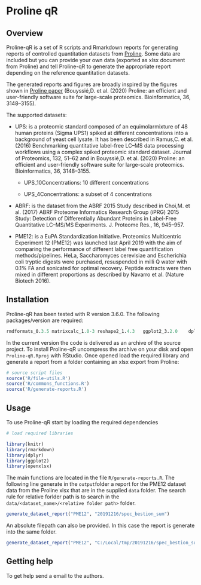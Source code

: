 
# Proline qR

## Overview

Proline-qR is a set of R scripts and Rmarkdown reports for generating reports of controlled quantitation datasets from [Proline](http://www.profiproteomics.fr/proline/). Some data are included but you can provide your own data (exported as xlsx document from Proline) and tell Proline-qR to generate the appropriate report depending on the reference quantitation datasets.

The generated reports and figures are broadly inspired by the figures shown in [Proline paper](https://doi.org/10.1093/bioinformatics/btaa118) (Bouyssié,D. et al. (2020) Proline: an efficient and user-friendly software suite for large-scale proteomics. Bioinformatics, 36, 3148–3155). 

The supported datasets:

+ UPS: is a proteomic standard composed of an equimolarmixture of 48 human proteins (Sigma UPS1) spiked at different concentrations into a background of yeast cell lysate. It has been described in Ramus,C. et al. (2016) Benchmarking quantitative label-free LC–MS data processing workflows using a complex spiked proteomic standard dataset. Journal of Proteomics, 132, 51–62 and in Bouyssié,D. et al. (2020) Proline: an efficient and user-friendly software suite for large-scale proteomics. Bioinformatics, 36, 3148–3155.

  + UPS_10Concentrations: 10 different concentrations

  + UPS_4Concentrations: a subset of 4 concentrations 

+ ABRF: is the dataset from the ABRF 2015 Study described in Choi,M. et al. (2017) ABRF Proteome Informatics Research Group (iPRG) 2015 Study: Detection of Differentially Abundant Proteins in Label-Free Quantitative LC–MS/MS Experiments. J. Proteome Res., 16, 945–957.

+ PME12: is a EuPA Standardization Initiative. Proteomics Multicentric Experiment 12 (PME12) was launched last April 2019 with the aim of comparing the performance of different label free quantification methods/pipelines. HeLa, Saccharomyces cerevisiae and Escherichia coli tryptic digests were purchased, resuspended in milli Q water with 0.1% FA and sonicated for optimal recovery. Peptide extracts were then mixed in different proportions as described by Navarro et al. (Nature Biotech 2016).


## Installation

Proline-qR has been tested with R version 3.6.0. The following packages/version are required: 

```r
rmdformats_0.3.5 matrixcalc_1.0-3 reshape2_1.4.3   ggplot2_3.2.0    dplyr_1.0.0      openxlsx_4.1.0.1 rmarkdown_1.13   knitr_1.23
```

In the current version the code is delivered as an archive of the source project. To install Proline-qR uncompress the archive on your disk and open `Proline-qR.Rproj` with RStudio. Once opened load the required library and generate a report from a folder containing an xlsx export from Proline:      

```r
# source script files 
source('R/file-utils.R')
source('R/commons_functions.R')
source('R/generate-reports.R')

```

## Usage

To use Proline-qR start by loading the required dependencies

```r
# load required libraries

library(knitr)
library(rmarkdown)
library(dplyr)
library(ggplot2)
library(openxlsx)

```

The main functions are located in the file `R/generate-reports.R`. The following line generate in the `output`folder a report for the PME12 dataset data from the Proline xlsx that are in the supplied `data` folder. The search rule for relative forlder path is to search in the `data/<dataset_name>/<relative folder path>` folder. 

```r
generate_dataset_report("PME12", "20191216/spec_bestion_sum")

```

An absolute filepath can also be provided. In this case the report is generate into the same folder. 

```r
generate_dataset_report("PME12", "C:/Local/tmp/20191216/spec_bestion_sum")

```


## Getting help

To get help send a email to the authors.